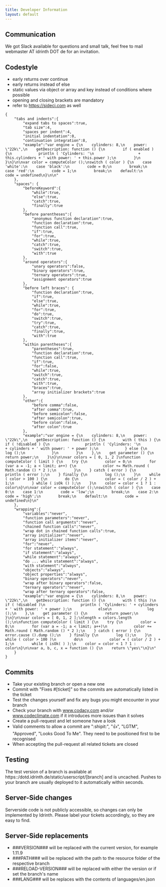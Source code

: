 ```yaml
---
title: Developer Information
layout: default
---
```

## Communication

We got Slack available for questions and small talk, feel free to mail webmaster AT idrinth DOT de for an invitation.

## Codestyle

- early returns over continue
- early returns instead of else
- static values via object or array and key instead of conditions where possible
- opening and closing brackets are mandatory
- refer to https://sideci.com as well

<pre><code>{
    "tabs and indents":{
        "expand tabs to spaces":true,
        "tab size":4,
        "spaces per indent":4,
        "initial indentation":0,
        "continuation integration":8,
        "example":"var engine = {\n    cylinders: 8,\n    power: \"22k\",\n    getDescription: function () {\n        if ( enabled ) {\n            println ( 'Cylinders: '\n                    + this.cylinders + ' with power: ' + this.power );\n        }\n    }\n}\n\nvar color = computeColor ();\nswitch ( color ) {\n    case 'white':\n    case 'black':\n        code = 0;\n        break;\n    case 'red':\n        code = 1;\n        break;\n    default:\n        code = undefined\n}\n\n"
    },
    "spaces": {
        "beforeKeyword":{
            "while":true,
            "else":true,
            "catch":true,
            "finally":true
        },
        "before parentheses":{
            "anonymus function declaration":true,
            "function declaration":true,
            "function call":true,
            "if":true,
            "for":true,
            "while":true,
            "catch":true,
            "switch":true,
            "with":true
        },
        "around operators":{
            "unary operators":false,
            "binary operators":true,
            "ternary operators":true,
            "assignment operators":true
        },
        "before left braces": {
            "function declaration":true,
            "if":true,
            "else":true,
            "while":true,
            "for":true,
            "do":true,
            "switch":true,
            "try":true,
            "catch":true,
            "finally":true,
            "with":true
        },
        "within parentheses":{
            "parentheses":true,
            "function declaration":true,
            "function call":true,
            "if":true,
            "for":false,
            "while":true,
            "switch":true,
            "catch":true,
            "with":true,
            "braces":true,
            "array initializer brackets":true
        },
        "other":{
            "before comma":false,
            "after comma":true,
            "before semicolon":false,
            "after semicolon":true,
            "before colon":false,
            "after colon":true
        },
        "example":"var engine = {\n    cylinders: 8,\n    power: \"22k\",\n    getDescription: function () {\n        with ( this ) {\n            if ( !disabled ) {\n                println ( 'Cylinders: '\n                        + cylinders + ' with power: ' + power );\n            } else {\n                log ();\n            }\n        }\n    },\n    get parameter () {\n        return power;\n    }\n}\n\nvar colors = [ 0, 1, 2 ]\nfunction computeColor ( limit ) {\n    try {\n        color = 0;\n        for (var a = -1; a < limit; a++) {\n            color += Math.round ( Math.random () * 2 );\n        }\n    } catch ( error ) {\n        println ( error );\n    } finally {\n        log ();\n    }\n    while ( color > 100 ) {\n        do {\n            color = ( color / 2 ) + 1;\n        } while ( isOk () );\n    }\n    color = color < 1 ? 1 : color\n}\n\nvar color = computeColor ();\nswitch ( color ) {\n    case 0:\n    case 1:\n        code = 'low';\n        break;\n    case 2:\n        code = 'high';\n        break;\n    default:\n        code = undefined\n}\n"
    },
    "wrapping":{
        "variables":"never",
        "function parameters":"never",
        "function call arguments":"never",
        "chained function calls":"never",
        "wrap dot in chained function calls":true,
        "array initializer":"never",
        "array initializer items":"never",
        "for":"never",
        "for statement":"always",
        "if statement":"always",
        "while statement":"always",
        "do ... while statement":"always",
        "with statement":"always",
        "objects":"always",
        "object properties":"always",
        "binary operators":"never",
        "wrap after binary operators":false,
        "ternary operators":"never",
        "wrap after ternary operators":false,
        "example":"var engine = {\n    cylinders: 8,\n    power: \"22k\",\n    getDescription: function () {\n        with ( this )\n            if ( !disabled )\n                println ( 'Cylinders: ' + cylinders + ' with power: ' + power );\n            else\n                log ();\n    },\n    get parameter () {\n        return power;\n    }\n}\n\nvar colors = [ 0, 1, 2 ];\nlength = colors.length ();\n\nfunction computeColor ( limit ) {\n    try {\n        color = 0;\n        for (var a = -1; a < limit; a++)\n            color += Math.round ( Math.random () * 2 );\n    } catch ( error ) {\n        error.cause ().dump ();\n    } finally {\n        log ();\n    }\n    while ( color > 100 )\n        do\n            color = ( color / 2 ) + 1;\n        while ( isOk( ) );\n    color = color < 1 ? 1 : color\n}\n\nvar a, b, c, x = function () {\n    return \"yes\"\n}\n"
    }
}</code></pre>

## Commits

- Take your existing branch or open a new one
- Commit with "Fixes #[ticket]" so the commits are automatically listed in the ticket
- Test the changes yourself and fix any bugs you might encounter in your branch
- Check your branch with www.codacy.com and/or www.codeclimate.com if it introduces more issues than it solves
- Create a pull-request and let someone have a look
- Valid comments to allow a commit are ":shipit:", ":+1:", "LGTM", "Approved", "Looks Good To Me". They need to be positioned first to be recognised
- When accepting the pull-request all related tickets are closed

## Testing

The test version of a branch is available at https::/dotd.idrinth.de/static/userscript/[branch] and is uncached.
Pushes to your branch are usually deployed to it automatically within seconds.

## Server-Side changes

Serverside code is not publicly accessible, so changes can only be implemented by Idrinth. Please label your tickets accordingly, so they are easy to find.

## Server-Side replacements

* ###VERSION### will be replaced with the current version, for example 1.11.9
* ###PATH### will be replaced with the path to the resource folder of the respective branch
* ###RELOAD-VERSION### will be replaced with either the version or if set the branch's name
* ###LANG### will be replaces with the contents of languages/en.json
